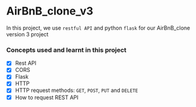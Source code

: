 # AirBnB_clone_v3

In this project, we use `restful API` and python `flask` for our AirBnB_clone version 3 project

### Concepts used and learnt in this project

- [x] Rest API
- [x] CORS
- [x] Flask
- [x] HTTP
- [x] HTTP request methods: `GET`, `POST`, `PUT` and `DELETE`
- [x] How to request REST API